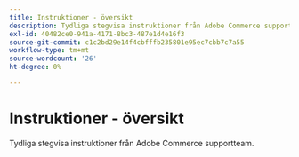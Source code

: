 ```yaml
---
title: Instruktioner - översikt
description: Tydliga stegvisa instruktioner från Adobe Commerce supportteam.
exl-id: 40482ce0-941a-4171-8bc3-487e1d4e16f3
source-git-commit: c1c2bd29e14f4cbfffb235801e95ec7cbb7c7a55
workflow-type: tm+mt
source-wordcount: '26'
ht-degree: 0%

---
```


# Instruktioner - översikt

Tydliga stegvisa instruktioner från Adobe Commerce supportteam.
